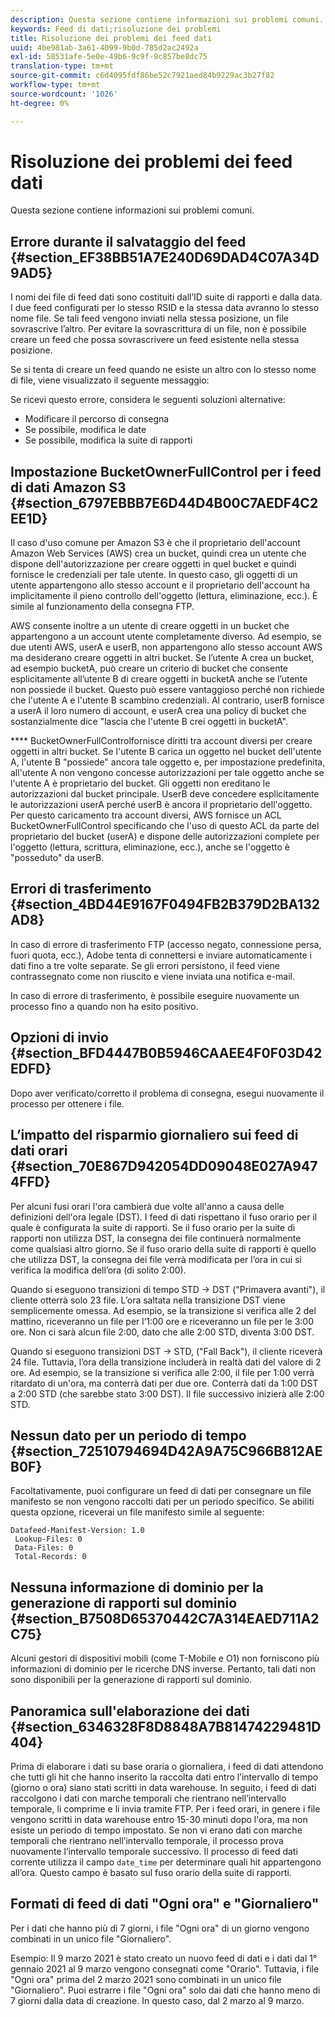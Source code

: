 ```yaml
---
description: Questa sezione contiene informazioni sui problemi comuni.
keywords: Feed di dati;risoluzione dei problemi
title: Risoluzione dei problemi dei feed dati
uuid: 4be981ab-3a61-4099-9b0d-785d2ac2492a
exl-id: 58531afe-5e0e-49b6-9c9f-9c857be8dc75
translation-type: tm+mt
source-git-commit: c6d4095fdf86be52c7921aed84b9229ac3b27f82
workflow-type: tm+mt
source-wordcount: '1026'
ht-degree: 0%

---
```


# Risoluzione dei problemi dei feed dati

Questa sezione contiene informazioni sui problemi comuni.

## Errore durante il salvataggio del feed {#section_EF38BB51A7E240D69DAD4C07A34D9AD5}

I nomi dei file di feed dati sono costituiti dall’ID suite di rapporti e dalla data. I due feed configurati per lo stesso RSID e la stessa data avranno lo stesso nome file. Se tali feed vengono inviati nella stessa posizione, un file sovrascrive l’altro. Per evitare la sovrascrittura di un file, non è possibile creare un feed che possa sovrascrivere un feed esistente nella stessa posizione.

Se si tenta di creare un feed quando ne esiste un altro con lo stesso nome di file, viene visualizzato il seguente messaggio:

Se ricevi questo errore, considera le seguenti soluzioni alternative:

* Modificare il percorso di consegna
* Se possibile, modifica le date
* Se possibile, modifica la suite di rapporti

## Impostazione BucketOwnerFullControl per i feed di dati Amazon S3 {#section_6797EBBB7E6D44D4B00C7AEDF4C2EE1D}

Il caso d&#39;uso comune per Amazon S3 è che il proprietario dell&#39;account Amazon Web Services (AWS) crea un bucket, quindi crea un utente che dispone dell&#39;autorizzazione per creare oggetti in quel bucket e quindi fornisce le credenziali per tale utente. In questo caso, gli oggetti di un utente appartengono allo stesso account e il proprietario dell&#39;account ha implicitamente il pieno controllo dell&#39;oggetto (lettura, eliminazione, ecc.). È simile al funzionamento della consegna FTP.

AWS consente inoltre a un utente di creare oggetti in un bucket che appartengono a un account utente completamente diverso. Ad esempio, se due utenti AWS, userA e userB, non appartengono allo stesso account AWS ma desiderano creare oggetti in altri bucket. Se l’utente A crea un bucket, ad esempio bucketA, può creare un criterio di bucket che consente esplicitamente all’utente B di creare oggetti in bucketA anche se l’utente non possiede il bucket. Questo può essere vantaggioso perché non richiede che l&#39;utente A e l&#39;utente B scambino credenziali. Al contrario, userB fornisce a userA il loro numero di account, e userA crea una policy di bucket che sostanzialmente dice &quot;lascia che l&#39;utente B crei oggetti in bucketA&quot;.

**** BucketOwnerFullControlfornisce diritti tra account diversi per creare oggetti in altri bucket. Se l&#39;utente B carica un oggetto nel bucket dell&#39;utente A, l&#39;utente B &quot;possiede&quot; ancora tale oggetto e, per impostazione predefinita, all&#39;utente A non vengono concesse autorizzazioni per tale oggetto anche se l&#39;utente A è proprietario del bucket. Gli oggetti non ereditano le autorizzazioni dal bucket principale. UserB deve concedere esplicitamente le autorizzazioni userA perché userB è ancora il proprietario dell&#39;oggetto. Per questo caricamento tra account diversi, AWS fornisce un ACL BucketOwnerFullControl specificando che l&#39;uso di questo ACL da parte del proprietario del bucket (userA) e dispone delle autorizzazioni complete per l&#39;oggetto (lettura, scrittura, eliminazione, ecc.), anche se l&#39;oggetto è &quot;posseduto&quot; da userB.

## Errori di trasferimento {#section_4BD44E9167F0494FB2B379D2BA132AD8}

In caso di errore di trasferimento FTP (accesso negato, connessione persa, fuori quota, ecc.), Adobe tenta di connettersi e inviare automaticamente i dati fino a tre volte separate. Se gli errori persistono, il feed viene contrassegnato come non riuscito e viene inviata una notifica e-mail.

In caso di errore di trasferimento, è possibile eseguire nuovamente un processo fino a quando non ha esito positivo.

## Opzioni di invio {#section_BFD4447B0B5946CAAEE4F0F03D42EDFD}

Dopo aver verificato/corretto il problema di consegna, esegui nuovamente il processo per ottenere i file.

## L’impatto del risparmio giornaliero sui feed di dati orari {#section_70E867D942054DD09048E027A9474FFD}

Per alcuni fusi orari l&#39;ora cambierà due volte all&#39;anno a causa delle definizioni dell&#39;ora legale (DST). I feed di dati rispettano il fuso orario per il quale è configurata la suite di rapporti. Se il fuso orario per la suite di rapporti non utilizza DST, la consegna dei file continuerà normalmente come qualsiasi altro giorno. Se il fuso orario della suite di rapporti è quello che utilizza DST, la consegna dei file verrà modificata per l’ora in cui si verifica la modifica dell’ora (di solito 2:00).

Quando si eseguono transizioni di tempo STD -> DST (&quot;Primavera avanti&quot;), il cliente otterrà solo 23 file. L’ora saltata nella transizione DST viene semplicemente omessa. Ad esempio, se la transizione si verifica alle 2 del mattino, riceveranno un file per l’1:00 ore e riceveranno un file per le 3:00 ore. Non ci sarà alcun file 2:00, dato che alle 2:00 STD, diventa 3:00 DST.

Quando si eseguono transizioni DST -> STD, (&quot;Fall Back&quot;), il cliente riceverà 24 file. Tuttavia, l’ora della transizione includerà in realtà dati del valore di 2 ore. Ad esempio, se la transizione si verifica alle 2:00, il file per 1:00 verrà ritardato di un&#39;ora, ma conterrà dati per due ore. Conterrà dati da 1:00 DST a 2:00 STD (che sarebbe stato 3:00 DST). Il file successivo inizierà alle 2:00 STD.

## Nessun dato per un periodo di tempo {#section_72510794694D42A9A75C966B812AEB0F}

Facoltativamente, puoi configurare un feed di dati per consegnare un file manifesto se non vengono raccolti dati per un periodo specifico. Se abiliti questa opzione, riceverai un file manifesto simile al seguente:

```text
Datafeed-Manifest-Version: 1.0
 Lookup-Files: 0
 Data-Files: 0
 Total-Records: 0
```

## Nessuna informazione di dominio per la generazione di rapporti sul dominio {#section_B7508D65370442C7A314EAED711A2C75}

Alcuni gestori di dispositivi mobili (come T-Mobile e O1) non forniscono più informazioni di dominio per le ricerche DNS inverse. Pertanto, tali dati non sono disponibili per la generazione di rapporti sul dominio.

## Panoramica sull&#39;elaborazione dei dati {#section_6346328F8D8848A7B81474229481D404}

Prima di elaborare i dati su base oraria o giornaliera, i feed di dati attendono che tutti gli hit che hanno inserito la raccolta dati entro l’intervallo di tempo (giorno o ora) siano stati scritti in data warehouse. In seguito, i feed di dati raccolgono i dati con marche temporali che rientrano nell’intervallo temporale, li comprime e li invia tramite FTP. Per i feed orari, in genere i file vengono scritti in data warehouse entro 15-30 minuti dopo l&#39;ora, ma non esiste un periodo di tempo impostato. Se non vi erano dati con marche temporali che rientrano nell’intervallo temporale, il processo prova nuovamente l’intervallo temporale successivo. Il processo di feed dati corrente utilizza il campo `date_time` per determinare quali hit appartengono all’ora. Questo campo è basato sul fuso orario della suite di rapporti.

## Formati di feed di dati &quot;Ogni ora&quot; e &quot;Giornaliero&quot;

Per i dati che hanno più di 7 giorni, i file &quot;Ogni ora&quot; di un giorno vengono combinati in un unico file &quot;Giornaliero&quot;.

Esempio: Il 9 marzo 2021 è stato creato un nuovo feed di dati e i dati dal 1° gennaio 2021 al 9 marzo vengono consegnati come &quot;Orario&quot;. Tuttavia, i file &quot;Ogni ora&quot; prima del 2 marzo 2021 sono combinati in un unico file &quot;Giornaliero&quot;. Puoi estrarre i file &quot;Ogni ora&quot; solo dai dati che hanno meno di 7 giorni dalla data di creazione. In questo caso, dal 2 marzo al 9 marzo.